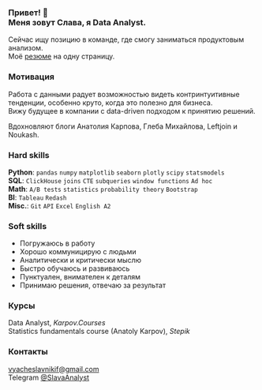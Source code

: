 <h3> Привет! 👋<br >Меня зовут Слава, я Data Analyst.</h3>  

Сейчас ищу позицию в команде, где смогу заниматься продуктовым анализом.  
Моё [резюме](https://drive.google.com/) на одну страницу.  

### Мотивация
Работа с данными радует возможностью видеть контринтуитивные тенденции, особенно круто, когда это полезно для бизнеса.  
Вижу будущее в компании с data-driven подходом к принятию решений.

Вдохновляют блоги Анатолия Карпова, Глеба Михайлова, Leftjoin и Noukash.    

### Hard skills
**Python**: `pandas` `numpy` `matplotlib` `seaborn` `plotly` `scipy` `statsmodels`  
**SQL**: `ClickHouse` `joins` `CTE` `subqueries` `window functions` `Ad hoc`   
**Math**: `A/B tests` `statistics` `probability theory` `Bootstrap`  
**BI**: `Tableau` `Redash`  
**Misc.**: `Git` `API` `Excel` `English A2`

### Soft skills
- Погружаюсь в работу
- Хорошо коммуницирую с людьми
- Аналитически и критически мыслю
- Быстро обучаюсь и развиваюсь
- Пунктуален, внимателен к деталям
- Принимаю решения, отвечаю за результат

### Курсы
Data Analyst, *Karpov.Courses*  
Statistics fundamentals course (Anatoly Karpov), *Stepik*

### Контакты
vyacheslavnikif@gmail.com   
Telegram [@SlavaAnalyst](https://t.me/SlavaAnalyst)

